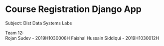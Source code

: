 # Course Registration Django App

Subject: Dist Data Systems Labs

Team 12:<br />Rojan Sudev - 2019H1030008H
Faishal Hussain Siddiqui - 2019H1030012H